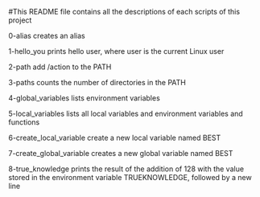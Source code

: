 #This README file contains all the descriptions of each scripts of this project

0-alias  creates an alias

1-hello_you prints hello user, where user is the current Linux user

2-path add /action to the PATH

3-paths counts the number of directories in the PATH

4-global_variables lists environment variables

5-local_variables lists all local variables and environment variables and functions

6-create_local_variable create a new local variable named BEST

7-create_global_variable creates a new global variable named BEST

8-true_knowledge prints the result of the addition of 128 with the value stored in the environment variable TRUEKNOWLEDGE, followed by a new line


